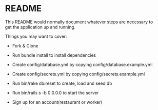 # README

This README would normally document whatever steps are necessary to get the
application up and running.

Things you may want to cover:

* Fork & Clone

* Run bundle install to install dependencies

* Create config/database.yml by copying config/database.example.yml

* Create config/secrets.yml by copying config/secrets.example.yml

* Run bin/rake db:reset to create, load and seed db

* Run bin/rails s -b 0.0.0.0 to start the server

* Sign up for an account(restaurant or worker)